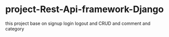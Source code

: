 # project-Rest-Api-framework-Django
this project base on signup login logout and CRUD and comment and category 
